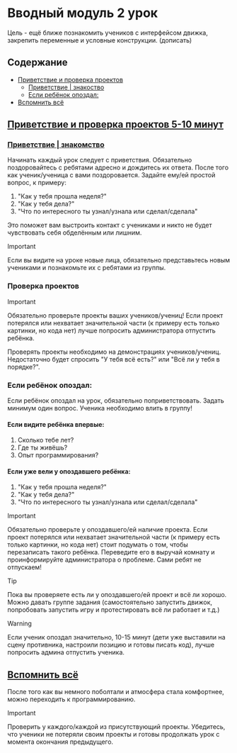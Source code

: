 # Вводный модуль 2 урок

Цель - ещё ближе познакомить учеников с интерфейсом движка, закрепить переменные и условные конструкции. (дописать)

## Содержание

- [Приветствие и проверка проектов](#приветствие-и-проверка-проектов-5-10-минут)
  - [Приветствие | знакоство](#приветствие--знакомство)
  - [Если ребёнок опоздал:](#если-ребёнок-опоздал)
- [Вспомнить всё](#вспомнить-всё)

## <u>Приветствие и проверка проектов 5-10 минут</u>

### <u>Приветствие | знакомство</u>

Начинать каждый урок следует с приветствия. Обязательно поздоровайтесь с ребятами адресно и дождитесь их ответа.
После того как ученик/ученица с вами поздоровается. Задайте ему/ей простой вопрос, к примеру:

1. "Как у тебя прошла неделя?"
2. "Как у тебя дела?"
3. "Что по интересного ты узнал/узнала или сделал/сделала"

Это поможет вам выстроить контакт с учениками и никто не будет чувствовать себя обделённым или лишним.

> [!IMPORTANT]
> Если вы видите на уроке новые лица, обязательно представьтесь новым учениками и познакомьте их с ребятами из группы.

### Проверка проектов

>[!IMPORTANT]
>Обязательно проверьте проекты ваших учеников/учениц! Если проект потерялся или нехватает значительной части (к примеру есть только картинки, но кода нет) лучше попросить администратора отпустить ребёнка.

Проверять проекты необходимо на демонстрациях учеников/учениц. Недостаточно будет спросить "У тебя всё есть?" или "Всё ли у тебя в порядке?". 

### Если ребёнок опоздал:

Если ребёнок опоздал на урок, обязательно поприветствовать. Задать минимум один вопрос. Ученика необходимо влить в группу!

#### Если видите ребёнка впервые:

1. Сколько тебе лет?
2. Где ты живёшь?
3. Опыт программирования?

#### Если уже вели у опоздавшего ребёнка:

1. "Как у тебя прошла неделя?"
2. "Как у тебя дела?"
3. "Что по интересного ты узнал/узнала или сделал/сделала"

> [!IMPORTANT]
> Обязательно проверьте у опоздавшего/ей наличие проекта. Если проект потерялся или нехватает значительной части (к примеру есть только картинки, но кода нет) стоит подумать о том, чтобы перезаписать такого ребёнка.
> Переведите его в выручай комнату и проинформируйте администратора о проблеме.
> Сами ребят не отпускаем!

> [!TIP]
> Пока вы проверяете есть ли у опоздавшего/ей проект и всё ли хорошо. Можно давать группе задания (самостоятельно запустить движок, попробовать запустить игру и протестировать всё ли работает и т.д.)

> [!WARNING]
> Если ученик опоздал значительно, 10-15 минут (дети уже выставили на сцену противника, настроили позицию и готовы писать код), лучше попросить админа отпустить ученика.

## <u>Вспомнить всё</u>

После того как вы немного поболтали и атмосфера стала комфортнее, можно переходить к программированию.

> [!IMPORTANT]
> Проверить у каждого/каждой из присутствующий проекты. Убедитесь, что ученики не потеряли своим проекты и готовы продолжать урок с момента окончания предыдущего.
